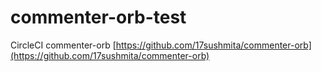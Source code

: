 # commenter-orb-test   

CircleCI commenter-orb [https://github.com/17sushmita/commenter-orb](https://github.com/17sushmita/commenter-orb)
